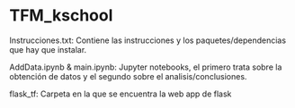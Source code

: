 # TFM_kschool

Instrucciones.txt:
Contiene las instrucciones y los paquetes/dependencias que hay que instalar.

AddData.ipynb & main.ipynb:
Jupyter notebooks, el primero trata sobre la obtención de datos y el segundo sobre el analisis/conclusiones.

flask_tf:
Carpeta en la que se encuentra la web app de flask
